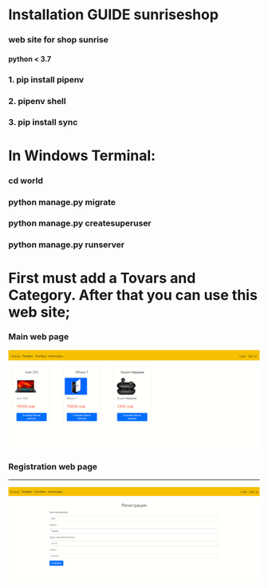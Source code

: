 # Installation GUIDE sunriseshop
### web site for shop sunrise  

#### python < 3.7  
### 1. pip install pipenv  
### 2. pipenv shell   
### 3. pip install sync
# In Windows Terminal:
### cd world 
### python manage.py migrate  
### python manage.py createsuperuser
### python manage.py runserver 

# First must add a Tovars and Category. After that you can use this web site; 
### Main web page
![Web site](https://github.com/bekss/sunriseshop/blob/main/shop.jpg)
### Registration web page
___________________________________________________________________  
![Web site](https://github.com/bekss/sunriseshop/blob/main/shop_reg.jpg)
